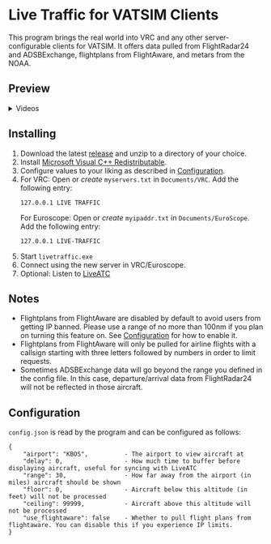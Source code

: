 # Live Traffic for VATSIM Clients
This program brings the real world into VRC and any other server-configurable clients for VATSIM. It offers data pulled from FlightRadar24 and ADSBExchange, flightplans from FlightAware, and metars from the NOAA.

## Preview
<details>
<summary>Videos</Summary>

Boston Clearance/Ground/Tower

[![](https://img.youtube.com/vi/hU109JQMo9Y/0.jpg)](https://www.youtube.com/watch?v=hU109JQMo9Y)]

Boston Center

[![](https://img.youtube.com/vi/khF5jed41oI/0.jpg)](https://www.youtube.com/watch?v=khF5jed41oI)]

</details>

## Installing
1. Download the latest [release](https://github.com/Sequal32/vrcliveatc/releases/latest) and unzip to a directory of your choice.
2. Install [Microsoft Visual C++ Redistributable](https://www.microsoft.com/en-us/download/details.aspx?id=52685).
3. Configure values to your liking as described in [Configuration](#configuration).
4. For VRC:
    Open or *create* `myservers.txt` in `Documents/VRC`. Add the following entry: 
    ```
    127.0.0.1 LIVE TRAFFIC
    ```
   For Euroscope:
   Open or *create* `myipaddr.txt` in `Documents/EuroScope`. Add the following entry: 
    ```
    127.0.0.1 LIVE-TRAFFIC
    ```
5. Start `livetraffic.exe`
6. Connect using the new server in VRC/Euroscope.
7. Optional: Listen to [LiveATC](https://www.liveatc.net/)

## Notes

* Flightplans from FlightAware are disabled by default to avoid users from getting IP banned. Please use a range of no more than 100nm if you plan on turning this feature on. See [Configuration](#configuration) for how to enable it.
* Flightplans from FlightAware will only be pulled for airline flights with a callsign starting with three letters followed by numbers in order to limit requests.
* Sometimes ADSBExchange data will go beyond the range you defined in the config file. In this case, departure/arrival data from FlightRadar24 will not be reflected in those aircraft.

## Configuration
`config.json` is read by the program and can be configured as follows:
```
{
    "airport": "KBOS",          - The airport to view aircraft at
    "delay": 0,                 - How much time to buffer before displaying aircraft, useful for syncing with LiveATC
    "range": 30,                - How far away from the airport (in miles) aircraft should be shown
    "floor": 0,                 - Aircraft below this altitude (in feet) will not be processed
    "ceiling": 99999,           - Aircraft above this altitude will not be processed
    "use_flightaware": false    - Whether to pull flight plans from flightaware. You can disable this if you experience IP limits.
}
```
